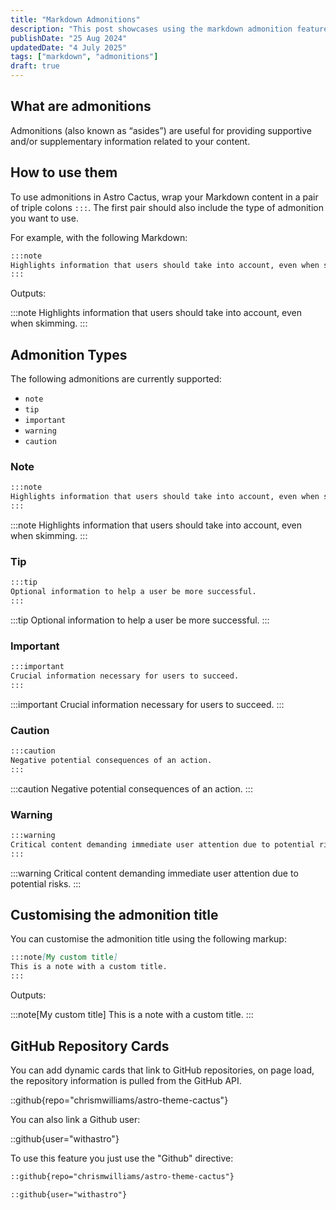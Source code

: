 ```yaml
---
title: "Markdown Admonitions"
description: "This post showcases using the markdown admonition feature in Astro Cactus"
publishDate: "25 Aug 2024"
updatedDate: "4 July 2025"
tags: ["markdown", "admonitions"]
draft: true
---
```


## What are admonitions

Admonitions (also known as “asides”) are useful for providing supportive and/or supplementary information related to your content.

## How to use them

To use admonitions in Astro Cactus, wrap your Markdown content in a pair of triple colons `:::`. The first pair should also include the type of admonition you want to use.

For example, with the following Markdown:

```md
:::note
Highlights information that users should take into account, even when skimming.
:::
```

Outputs:

:::note
Highlights information that users should take into account, even when skimming.
:::

## Admonition Types

The following admonitions are currently supported:

- `note`
- `tip`
- `important`
- `warning`
- `caution`

### Note

```md
:::note
Highlights information that users should take into account, even when skimming.
:::
```

:::note
Highlights information that users should take into account, even when skimming.
:::

### Tip

```md
:::tip
Optional information to help a user be more successful.
:::
```

:::tip
Optional information to help a user be more successful.
:::

### Important

```md
:::important
Crucial information necessary for users to succeed.
:::
```

:::important
Crucial information necessary for users to succeed.
:::

### Caution

```md
:::caution
Negative potential consequences of an action.
:::
```

:::caution
Negative potential consequences of an action.
:::

### Warning

```md
:::warning
Critical content demanding immediate user attention due to potential risks.
:::
```

:::warning
Critical content demanding immediate user attention due to potential risks.
:::

## Customising the admonition title

You can customise the admonition title using the following markup:

```md
:::note[My custom title]
This is a note with a custom title.
:::
```

Outputs:

:::note[My custom title]
This is a note with a custom title.
:::

## GitHub Repository Cards
You can add dynamic cards that link to GitHub repositories, on page load, the repository information is pulled from the GitHub API.

::github{repo="chrismwilliams/astro-theme-cactus"}

You can also link a Github user:

::github{user="withastro"}

To use this feature you just use the "Github" directive:

```markdown title="Linking a repo"
::github{repo="chrismwilliams/astro-theme-cactus"}
```

```markdown title="Linking a user"
::github{user="withastro"}
```
